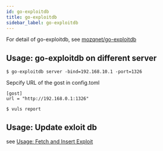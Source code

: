 ```yaml
---
id: go-exploitdb
title: go-exploitdb
sidebar_label: go-exploitdb
---
```


For detail of go-exploitdb, see [mozqnet/go-exploitdb](https://github.com/mozqnet/go-exploitdb)

## Usage: go-exploitdb on different server

```
$ go-exploitdb server -bind=192.168.10.1 -port=1326
```

Sepcify URL of the gost in config.toml

```
[gost]
url = "http://192.168.0.1:1326"
```

```
$ vuls report 
```

## Usage: Update exloit db

see [Usage: Fetch and Insert Exploit](https://github.com/mozqnet/go-exploitdb#usage-fetch-and-insert-exploit)
